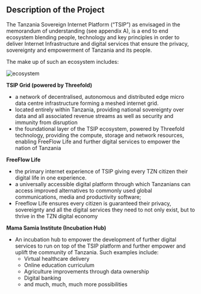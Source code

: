 ## Description of the Project

The Tanzania Sovereign Internet Platform (“TSIP”) as envisaged in the memorandum of understanding (see appendix A), is a end to end ecosystem blending people, technology and key principles in order to deliver Internet Infrastructure and digital services that ensure the privacy, sovereignty and empowerment of Tanzania and its people. 

The make up of such an ecosystem includes:

![ecosystem](./img/ecosystem.png)

**TSIP Grid (powered by Threefold)**



* a network of decentralised, autonomous and distributed edge micro data centre infrastructure forming a meshed internet grid.
* located entirely within Tanzania, providing national sovereignty over data and all associated revenue streams as well as security and immunity from disruption
* the foundational layer of the TSIP ecosystem, powered by Threefold technology, providing the compute, storage and network resources, enabling FreeFlow Life and further digital services to empower the nation of Tanzania

**FreeFlow Life**

* the primary internet experience of TSIP giving every TZN citizen their digital life in one experience. 
* a universally accessible digital platform through which Tanzanians can access improved alternatives to commonly used global communications, media and productivity software;
* Freeflow Life ensures every citizen is guaranteed their privacy, sovereignty and all the digital services they need to not only exist, but to thrive in the TZN digital economy 

**Mama Samia Institute (Incubation Hub)**

* An incubation hub to empower the development of further digital services to run on top of the TSIP platform and further empower and uplift the community of Tanzania.  Such examples include:
    * Virtual healthcare delivery
    * Online education curriculum
    * Agriculture improvements through data ownership
    * Digital banking
    * and much, much, much more possibilities

